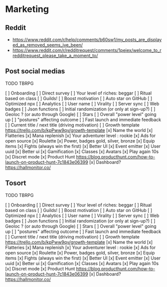 

# Marketing

## Reddit
- https://www.reddit.com/r/help/comments/b60sw1/my_posts_are_displayed_as_removed_seems_ive_been/
- https://www.reddit.com/r/redditrequest/comments/1peiex/welcome_to_rredditrequest_please_take_a_moment_to/

## Post social medias

TODO TBRPG

[ ] Onboarding
[ ] Direct survey 
[ ] Your level of riches: beggar
[ ] Ritual based on class
[ ] Guilds! 
[ ] Boost motivation 
[ ] Auto star on GitHub
[ ] Optimized npx
[ ] Analytics
[ ] User name
[ ] Virality
[ ] Server sync 
[ ] Web badges
[ ] Json functions 
[ ] Initial randomization (or only at sign-up?) 
[ ] Geoloc ? (or auto through Google) 
[ ] Stars
[ ] Overall "power level" going up
[ ] "postures" affecting outcome 
[ ] Fast launch and immediate feedback 
[ ] Current title / next title (driving motivation)
[ ] Growth template https://trello.com/b/kpPww9qv/growth-template
[x] Name the world 
[x] Flatteries
[x] Mana replenish
[x] Your adventurer level : rookie
[x] Ads for open source 
[x] Roulette
[x] Power, badges gold, silver, bronze
[x] Equip items
[x] Fights (always win the first) 
[x] Better UI
[x] Event emitter
[x] User uuid
[x] Better ui
[x] Gamification
[x] Classes
[x] Avatars
[x] Play again 10s
[x] Discret mode
[x] Product Hunt https://blog.producthunt.com/how-to-launch-on-product-hunt-7c1843e06399
[x] Dashboard? https://hallmonitor.co/


## Tosort

TODO TBRPG

[ ] Onboarding
[ ] Direct survey 
[ ] Your level of riches: beggar
[ ] Ritual based on class
[ ] Guilds! 
[ ] Boost motivation 
[ ] Auto star on GitHub
[ ] Optimized npx
[ ] Analytics
[ ] User name
[ ] Virality
[ ] Server sync 
[ ] Web badges
[ ] Json functions 
[ ] Initial randomization (or only at sign-up?) 
[ ] Geoloc ? (or auto through Google) 
[ ] Stars
[ ] Overall "power level" going up
[ ] "postures" affecting outcome 
[ ] Fast launch and immediate feedback 
[ ] Current title / next title (driving motivation)
[ ] Growth template https://trello.com/b/kpPww9qv/growth-template
[x] Name the world 
[x] Flatteries
[x] Mana replenish
[x] Your adventurer level : rookie
[x] Ads for open source 
[x] Roulette
[x] Power, badges gold, silver, bronze
[x] Equip items
[x] Fights (always win the first) 
[x] Better UI
[x] Event emitter
[x] User uuid
[x] Better ui
[x] Gamification
[x] Classes
[x] Avatars
[x] Play again 10s
[x] Discret mode
[x] Product Hunt https://blog.producthunt.com/how-to-launch-on-product-hunt-7c1843e06399
[x] Dashboard? https://hallmonitor.co/
